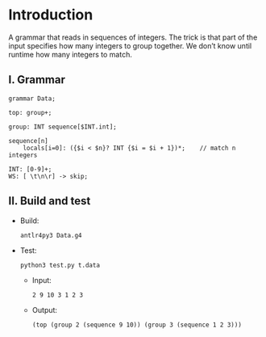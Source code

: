 # Introduction
A grammar that reads in sequences of integers. The trick is that part of the input specifies how many integers to group together. We don’t know until runtime how many integers to match.

## I. Grammar
```antlr4
grammar Data;

top: group+;

group: INT sequence[$INT.int];

sequence[n]
    locals[i=0]: ({$i < $n}? INT {$i = $i + 1})*;    // match n integers

INT: [0-9]+;
WS: [ \t\n\r] -> skip;
```
## II. Build and test
- Build:
    ```
    antlr4py3 Data.g4
    ```
- Test:
    ```
    python3 test.py t.data
    ```
    - Input:
        ```
        2 9 10 3 1 2 3
        ```
    - Output:
        ```
        (top (group 2 (sequence 9 10)) (group 3 (sequence 1 2 3)))
        ```